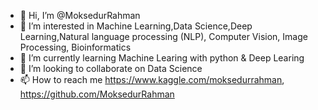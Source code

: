 - 👋 Hi, I’m @MoksedurRahman
- 👀 I’m interested in Machine Learning,Data Science,Deep Learning,Natural language processing (NLP), Computer Vision, Image Processing, Bioinformatics
- 🌱 I’m currently learning  Machine Learing with python & Deep Learing
- 💞️ I’m looking to collaborate on Data Science
- 📫 How to reach me https://www.kaggle.com/moksedurrahman, https://github.com/MoksedurRahman

<!---
MoksedurRahman/MoksedurRahman is a ✨ special ✨ repository because its `README.md` (this file) appears on your GitHub profile.
You can click the Preview link to take a look at your changes.
--->
